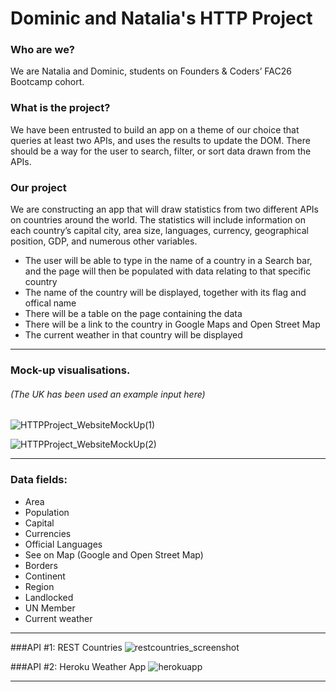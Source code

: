 # Dominic and Natalia's HTTP Project

### Who are we?
We are Natalia and Dominic, students on Founders & Coders’ FAC26 Bootcamp cohort.

### What is the project?
We have been entrusted to build an app on a theme of our choice that queries at least two APIs, and uses the results to update the DOM. There should be a way for the user to search, filter, or sort data drawn from the APIs.

### Our project
We are constructing an app that will draw statistics from two different APIs on countries around the world. The statistics will include information on each country’s capital city, area size, languages, currency, geographical position, GDP, and numerous other variables.

- The user will be able to type in the name of a country in a Search bar, and the page will then be populated with data relating to that specific country
- The name of the country will be displayed, together with its flag and offical name
- There will be a table on the page containing the data
- There will be a link to the country in Google Maps and Open Street Map
- The current weather in that country will be displayed

---

### Mock-up visualisations.
###### (The UK has been used an example input here)

![HTTPProject_WebsiteMockUp(1)](https://user-images.githubusercontent.com/52511353/196481766-71ec48f3-ae44-4a8c-982e-f235d95a4332.jpg)

![HTTPProject_WebsiteMockUp(2)](https://user-images.githubusercontent.com/52511353/196458166-1585af94-29b1-4b56-a3f8-ef7e6a04d746.jpg)

--- 

### Data fields:

- Area
- Population
- Capital
- Currencies
- Official Languages
- See on Map (Google and Open Street Map)
- Borders
- Continent
- Region
- Landlocked
- UN Member
- Current weather

---

###API #1: REST Countries
![restcountries_screenshot](https://user-images.githubusercontent.com/52511353/196457463-ed7d9cbe-39e4-4d87-b208-1605665f5afb.jpg)

###API #2: Heroku Weather App
![herokuapp](https://user-images.githubusercontent.com/52511353/196458245-70525d23-2045-4509-a0cf-6026df0d68b0.jpg)

---
